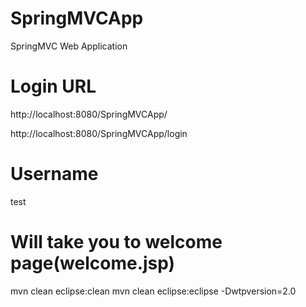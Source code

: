 # SpringMVCApp
SpringMVC Web Application

# Login URL
http://localhost:8080/SpringMVCApp/ 

http://localhost:8080/SpringMVCApp/login

# Username
test

# Will take you to welcome page(welcome.jsp)

mvn clean eclipse:clean
mvn clean eclipse:eclipse -Dwtpversion=2.0
